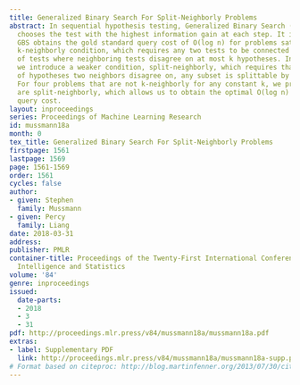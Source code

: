 ```yaml
---
title: Generalized Binary Search For Split-Neighborly Problems
abstract: In sequential hypothesis testing, Generalized Binary Search (GBS) greedily
  chooses the test with the highest information gain at each step. It is known that
  GBS obtains the gold standard query cost of O(log n) for problems satisfying the
  k-neighborly condition, which requires any two tests to be connected by a sequence
  of tests where neighboring tests disagree on at most k hypotheses. In this paper,
  we introduce a weaker condition, split-neighborly, which requires that for the set
  of hypotheses two neighbors disagree on, any subset is splittable by some test.
  For four problems that are not k-neighborly for any constant k, we prove that they
  are split-neighborly, which allows us to obtain the optimal O(log n) worst-case
  query cost.
layout: inproceedings
series: Proceedings of Machine Learning Research
id: mussmann18a
month: 0
tex_title: Generalized Binary Search For Split-Neighborly Problems
firstpage: 1561
lastpage: 1569
page: 1561-1569
order: 1561
cycles: false
author:
- given: Stephen
  family: Mussmann
- given: Percy
  family: Liang
date: 2018-03-31
address: 
publisher: PMLR
container-title: Proceedings of the Twenty-First International Conference on Artficial
  Intelligence and Statistics
volume: '84'
genre: inproceedings
issued:
  date-parts:
  - 2018
  - 3
  - 31
pdf: http://proceedings.mlr.press/v84/mussmann18a/mussmann18a.pdf
extras:
- label: Supplementary PDF
  link: http://proceedings.mlr.press/v84/mussmann18a/mussmann18a-supp.pdf
# Format based on citeproc: http://blog.martinfenner.org/2013/07/30/citeproc-yaml-for-bibliographies/
---
```

